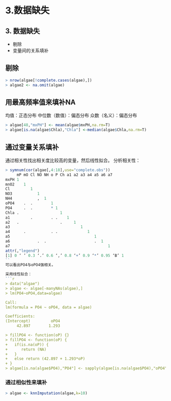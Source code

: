 # 3.数据缺失

## 3. 数据缺失

* 剔除
* 变量间的关系填补

## 剔除

```r
> nrow(algae[!complete.cases(algae),])
> algae2 <- na.omit(algae)
```

## 用最高频率值来填补NA

均值：正态分布 中位数（数值）：偏态分布 众数（名义）：偏态分布

```r
> algae[48,"mxPH"] <- mean(algae$mxPH,na.rm=T)
> algae[is.na(algae$Chla),"Chla"] <-median(algae$Chla,na.rm=T)
```

## 通过变量关系填补

通过相关性找出相关度比较高的变量，然后线性拟合。 分析相关性：

```r
> symnum(cor(algae[,4:18],use="complete.obs"))
     mP mO Cl NO NH o P Ch a1 a2 a3 a4 a5 a6 a7
mxPH 1                                         
mnO2    1                                      
Cl         1                                   
NO3           1                                
NH4           ,  1                             
oPO4    .  .        1                          
PO4     .  .        * 1                        
Chla .                  1                      
a1         .        . .    1                   
a2   .                  .     1                
a3                               1             
a4      .           . .             1          
a5                                     1       
a6            .  .                     .  1    
a7                                           1 
attr(,"legend")
[1] 0 ‘ ’ 0.3 ‘.’ 0.6 ‘,’ 0.8 ‘+’ 0.9 ‘*’ 0.95 ‘B’ 1
``
可以看出PO4与oPO4强相关。

采用线性拟合：
```r
> data("algae")
> algae <- algae[-manyNAs(algae),]
> lm(PO4~oPO4,data=algae)

Call:
lm(formula = PO4 ~ oPO4, data = algae)

Coefficients:
(Intercept)         oPO4  
     42.897        1.293  

> fillPO4 <- function(oP) {}
> fillPO4 <- function(oP) {
+   if(is.na(oP)) {
+      return (NA)
+   }
+   else return (42.897 + 1.293*oP)
+ }
> algae[is.na(algae$PO4),"PO4"] <- sapply(algae[is.na(algae$PO4),"oPO4"],fillPO4)
```

### 通过相似性来填补

```r
> algae <- knnImputation(algae,k=10)
```


